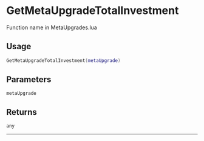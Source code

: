 # GetMetaUpgradeTotalInvestment
Function name in MetaUpgrades.lua
## Usage
```lua
GetMetaUpgradeTotalInvestment(metaUpgrade)
```
## Parameters
`metaUpgrade`
## Returns
`any`

---
